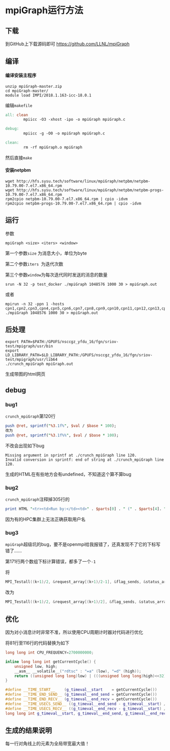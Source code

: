 # mpiGraph运行方法

## 下载

到GitHub上下载源码即可 https://github.com/LLNL/mpiGraph 

## 编译

#### 编译安装主程序

```shell
unzip mpiGraph-master.zip
cd mpiGraph-master/
module load IMPI/2018.1.163-icc-18.0.1
```

编辑`makefile`

```makefile
all: clean
        mpiicc -O3 -xhost -ipo -o mpiGraph mpiGraph.c

debug:
        mpiicc -g -O0 -o mpiGraph mpiGraph.c

clean:
        rm -rf mpiGraph.o mpiGraph
```

然后直接`make`

#### 安装netpbm

```shell
wget http://hfs.sysu.tech/software/linux/mpiGraph/netpbm/netpbm-10.79.00-7.el7.x86_64.rpm
wget http://hfs.sysu.tech/software/linux/mpiGraph/netpbm/netpbm-progs-10.79.00-7.el7.x86_64.rpm
rpm2cpio netpbm-10.79.00-7.el7.x86_64.rpm | cpio -idvm
rpm2cpio netpbm-progs-10.79.00-7.el7.x86_64.rpm | cpio -idvm
```

## 运行

参数

```shell
mpiGraph <size> <iters> <window>
```

第一个参数`size` 为消息大小，单位为byte

第二个参数`iters `为迭代次数

第三个参数`window`为每次迭代同时发送的消息的数量

```shell
srun -N 32 -p test_docker ./mpiGraph 1048576 1000 30 > mpiGraph.out
```

或者

```shell
mpirun -n 32 -ppn 1 -hosts cpn1,cpn2,cpn3,cpn4,cpn5,cpn6,cpn7,cpn8,cpn9,cpn10,cpn11,cpn12,cpn13,cpn14,cpn15,cpn16,cpn106,cpn107,cpn108,cpn109,cpn110,cpn111,cpn112,cpn113,cpn114,cpn115,cpn116,cpn117,cpn118,cpn119,cpn120,cpn121 ./mpiGraph 1048576 1000 30 > mpiGraph.out
```

## 后处理

```shell
export PATH=$PATH:/GPUFS/nsccgz_yfdu_16/fgn/sriov-test/mpigraph/usr/bin
export LD_LIBRARY_PATH=$LD_LIBRARY_PATH:/GPUFS/nsccgz_yfdu_16/fgn/sriov-test/mpigraph/usr/lib64
./crunch_mpiGraph mpiGraph.out
```

生成带图的html网页

## debug

### bug1

`crunch_mpiGraph`第120行

```perl
push @ret, sprintf("%3.1f%", $val / $base * 100);
改为
push @ret, sprintf("%3.1f%%", $val / $base * 100);
```

不改会出现如下bug

```
Missing argument in sprintf at ./crunch_mpiGraph line 120.
Invalid conversion in sprintf: end of string at ./crunch_mpiGraph line 120.
```

生成的HTML在有些地方会有undefined，不知道这个算不算bug

### bug2

`crunch_mpiGraph`注释掉305行的

```perl
print HTML "<tr><td>Run by:</td><td>" . $parts[0] . " (" . $parts[4]. ")</td></tr>\n";
```

因为有的HPC集群上无法正确获取用户名

### bug3

`mpiGraph`超级坑的bug，要不是openmpi给我报错了，还真发现不了它的下标写错了……

第171行两个数组下标计算错误，都多了一个`-1`

将

```c
MPI_Testall((k+1)/2, &request_array[(k+1)/2-1], &flag_sends, &status_array[(k+1)/2-1]);
```

改为

```c
MPI_Testall((k+1)/2, &request_array[(k+1)/2], &flag_sends, &status_array[(k+1)/2]);
```

## 优化

因为对小消息计时非常不准，所以使用CPU周期计时器对代码进行优化

将81行至116行的代码替换为如下

```c++
long long int CPU_FREQUENCY=2700000000;

inline long long int getCurrentCycle() {
	unsigned low, high;
	__asm__ __volatile__("rdtsc" : "=a" (low), "=d" (high));
	return ((unsigned long long)low) | (((unsigned long long)high)<<32);
}

#define __TIME_START__    (g_timeval__start    = getCurrentCycle())
#define __TIME_END_SEND__ (g_timeval__end_send = getCurrentCycle())
#define __TIME_END_RECV__ (g_timeval__end_recv = getCurrentCycle())
#define __TIME_USECS_SEND__ ((g_timeval__end_send - g_timeval__start) / 2700)
#define __TIME_USECS_RECV__ ((g_timeval__end_recv - g_timeval__start) / 2700)
long long int g_timeval__start, g_timeval__end_send, g_timeval__end_recv;
```

## 生成的结果说明

每一行对角线上的元素为全局带宽最大值！
